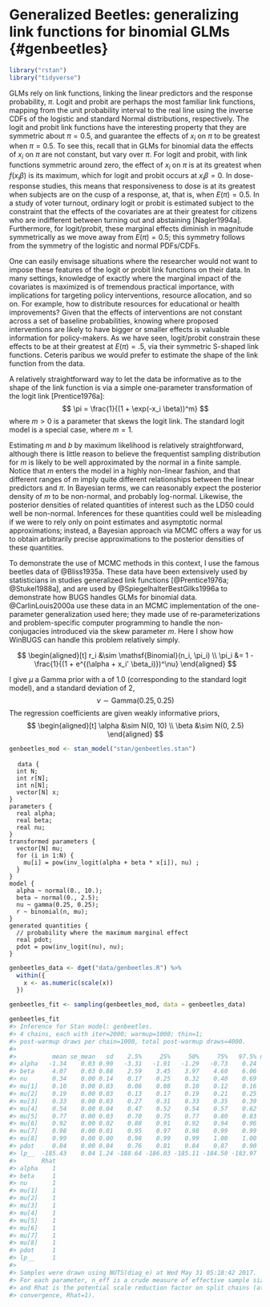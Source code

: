 
# Generalized Beetles: generalizing link functions for binomial GLMs {#genbeetles}


```r
library("rstan")
library("tidyverse")
```

GLMs rely on link functions, linking the linear predictors and the response probability, $\pi$. Logit and probit are perhaps the most familiar link functions,
mapping from the unit probability interval to the real line using the inverse CDFs of the logistic and standard Normal distributions, respectively. The logit and probit link functions have the interesting property that they are symmetric
about $\pi = 0.5$, and guarantee the effects of $x_i$ on $\pi$ to be greatest when $\pi  = 0.5$. To see this, recall that in GLMs for binomial data the effects of $x_i$ on $\pi$ are not constant, but vary over $\pi$.  For logit and probit, with link functions symmetric around zero, the effect of $x_i$  on $\pi$  is at its greatest when $f(x_i \beta)$ is its maximum, which for logit and probit occurs at $x_i \beta = 0$. In dose-response studies, this means that responsiveness to dose is at its greatest when subjects are on the cusp of a response, at, that is, when $E(\pi) = 0.5$.  In a study of voter turnout, ordinary logit or probit is estimated subject to the constraint that the effects of the covariates are at their greatest for citizens who are indifferent between turning out and abstaining [Nagler1994a]. Furthermore, for logit/probit, these marginal effects diminish in magnitude symmetrically as we move away from $E(\pi) = 0.5$; this symmetry follows from the symmetry of the logistic and normal PDFs/CDFs.

One can easily envisage situations where the researcher would not want to impose these features of the logit or probit link functions on their data. In many settings, knowledge of exactly where the marginal impact of the covariates is maximized is of tremendous practical importance, with implications for targeting policy interventions, resource allocation, and so on. For example, how to distribute resources for educational or health improvements? Given that the effects of interventions are not constant across a set of baseline probabilities,
knowing where proposed interventions are likely to have bigger or smaller effects is valuable information for policy-makers. As we have seen, logit/probit constrain these effects to be at their greatest at $E(\pi) = .5$, via their symmetric S-shaped link functions. Ceteris paribus we would prefer to estimate the shape of the link function from the data.

A relatively straightforward way to let the data be informative as to the shape of the link function is via a simple one-parameter transformation of the logit link [Prentice1976a]:
$$
\pi = \frac{1}{(1 + \exp(-x_i \beta))^m}
$$
where $m > 0$ is a parameter that skews the logit link. The standard logit model is a special case, where $m = 1$.

Estimating $m$ and $b$ by maximum likelihood is relatively straightforward, although there is little reason to believe the frequentist sampling distribution for $m$ is likely to be well approximated by the normal in a finite sample. Notice that $m$ enters the model in a highly non-linear fashion, and that different ranges of $m$ imply quite different relationships between the linear predictors and $\pi$.  In Bayesian terms, we can reasonably expect the posterior density of $m$ to be non-normal, and probably log-normal. Likewise, the posterior densities of related quantities of interest such as the LD50 could well be non-normal. Inferences for these quantities could well be misleading if we were to rely only on point estimates and asymptotic normal approximations; instead, a Bayesian approach via MCMC offers a way for us to obtain arbitrarily precise approximations to the posterior densities of these quantities.

To demonstrate the use of MCMC methods in this context, I use the famous beetles data of @Bliss1935a. 
These data have been extensively used by statisticians in studies generalized link functions [@Prentice1976a; @Stukel1988a], and are used by @SpiegelhalterBestGilks1996a to demonstrate how BUGS handles GLMs for binomial data. @CarlinLouis2000a use these data in an MCMC implementation of the one-parameter generalization used here; they
made use of re-parameterizations and problem-specific computer programming to handle the non-conjugacies introduced via the skew parameter $m$. Here I show how WinBUGS can handle this problem relatively simply.

$$
\begin{aligned}[t]
r_i &\sim \mathsf{Binomial}(n_i, \pi_i) \\
\pi_i &= 1 - \frac{1}{(1 + e^{(\alpha + x_i' \beta_i)})^\nu}
\end{aligned}
$$

I give $\mu$ a Gamma prior with a of 1.0 (corresponding to the standard logit model), and a standard deviation of 2,
$$
\nu \sim \mathsf{Gamma}(0.25, 0.25)
$$
The regression coefficients are given weakly informative priors,
$$
\begin{aligned}[t]
\alpha &\sim N(0, 10) \\
\beta &\sim N(0, 2.5)
\end{aligned}
$$


```r
genbeetles_mod <- stan_model("stan/genbeetles.stan")
```
<pre>
  <code class="stan">data {
  int N;
  int r[N];
  int n[N];
  vector[N] x;
}
parameters {
  real alpha;
  real beta;
  real<lower = 0.> nu;
}
transformed parameters {
  vector[N] mu;
  for (i in 1:N) {
    mu[i] = pow(inv_logit(alpha + beta * x[i]), nu) ;
  }
}
model {
  alpha ~ normal(0., 10.);
  beta ~ normal(0., 2.5);
  nu ~ gamma(0.25, 0.25);
  r ~ binomial(n, mu);
}
generated quantities {
  // probability where the maximum marginal effect
  real pdot;
  pdot = pow(inv_logit(nu), nu);
}</code>
</pre>


```r
genbeetles_data <- dget("data/genbeetles.R") %>%
  within({
    x <- as.numeric(scale(x))
  })
```



```r
genbeetles_fit <- sampling(genbeetles_mod, data = genbeetles_data)
```

```r
genbeetles_fit
#> Inference for Stan model: genbeetles.
#> 4 chains, each with iter=2000; warmup=1000; thin=1; 
#> post-warmup draws per chain=1000, total post-warmup draws=4000.
#> 
#>          mean se_mean   sd    2.5%     25%     50%     75%   97.5% n_eff
#> alpha   -1.34    0.03 0.90   -3.31   -1.91   -1.29   -0.73    0.24   809
#> beta     4.07    0.03 0.88    2.59    3.45    3.97    4.60    6.06   780
#> nu       0.34    0.00 0.14    0.17    0.25    0.32    0.40    0.69   775
#> mu[1]    0.10    0.00 0.03    0.06    0.08    0.10    0.12    0.16  1922
#> mu[2]    0.19    0.00 0.03    0.13    0.17    0.19    0.21    0.25  2856
#> mu[3]    0.33    0.00 0.03    0.27    0.31    0.33    0.35    0.39  4000
#> mu[4]    0.54    0.00 0.04    0.47    0.52    0.54    0.57    0.62  1713
#> mu[5]    0.77    0.00 0.03    0.70    0.75    0.77    0.80    0.83  2300
#> mu[6]    0.92    0.00 0.02    0.88    0.91    0.92    0.94    0.96  3217
#> mu[7]    0.98    0.00 0.01    0.95    0.97    0.98    0.99    0.99  1329
#> mu[8]    0.99    0.00 0.00    0.98    0.99    0.99    1.00    1.00  1058
#> pdot     0.84    0.00 0.04    0.76    0.81    0.84    0.87    0.90   815
#> lp__  -185.43    0.04 1.24 -188.64 -186.03 -185.11 -184.50 -183.97  1143
#>       Rhat
#> alpha    1
#> beta     1
#> nu       1
#> mu[1]    1
#> mu[2]    1
#> mu[3]    1
#> mu[4]    1
#> mu[5]    1
#> mu[6]    1
#> mu[7]    1
#> mu[8]    1
#> pdot     1
#> lp__     1
#> 
#> Samples were drawn using NUTS(diag_e) at Wed May 31 05:18:42 2017.
#> For each parameter, n_eff is a crude measure of effective sample size,
#> and Rhat is the potential scale reduction factor on split chains (at 
#> convergence, Rhat=1).
```
